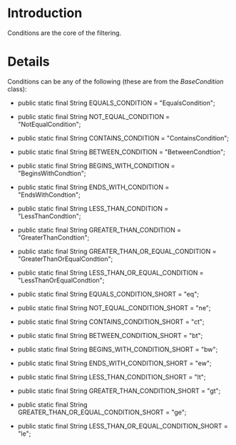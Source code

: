 # Introduction #

Conditions are the core of the filtering.


# Details #

Conditions can be any of the following (these are from the _BaseCondition_ class):
  * public static final String EQUALS\_CONDITION       = "EqualsCondition";
  * public static final String NOT\_EQUAL\_CONDITION    = "NotEqualCondition";
  * public static final String CONTAINS\_CONDITION     = "ContainsCondition";
  * public static final String BETWEEN\_CONDITION      = "BetweenCondtion";
  * public static final String BEGINS\_WITH\_CONDITION  = "BeginsWithCondtion";
  * public static final String ENDS\_WITH\_CONDITION    = "EndsWithCondtion";
  * public static final String LESS\_THAN\_CONDITION    = "LessThanCondtion";
  * public static final String GREATER\_THAN\_CONDITION = "GreaterThanCondtion";
  * public static final String GREATER\_THAN\_OR\_EQUAL\_CONDITION = "GreaterThanOrEqualCondtion";
  * public static final String LESS\_THAN\_OR\_EQUAL\_CONDITION    = "LessThanOrEqualCondtion";

  * public static final String EQUALS\_CONDITION\_SHORT       = "eq";
  * public static final String NOT\_EQUAL\_CONDITION\_SHORT    = "ne";
  * public static final String CONTAINS\_CONDITION\_SHORT     = "ct";
  * public static final String BETWEEN\_CONDITION\_SHORT      = "bt";
  * public static final String BEGINS\_WITH\_CONDITION\_SHORT  = "bw";
  * public static final String ENDS\_WITH\_CONDITION\_SHORT    = "ew";
  * public static final String LESS\_THAN\_CONDITION\_SHORT    = "lt";
  * public static final String GREATER\_THAN\_CONDITION\_SHORT = "gt";
  * public static final String GREATER\_THAN\_OR\_EQUAL\_CONDITION\_SHORT = "ge";
  * public static final String LESS\_THAN\_OR\_EQUAL\_CONDITION\_SHORT    = "le";